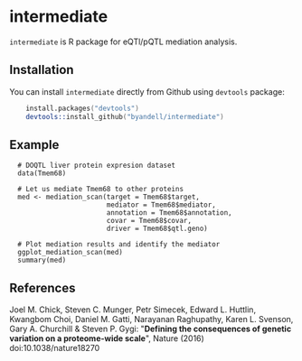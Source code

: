 # intermediate

`intermediate` is R package for eQTl/pQTL mediation analysis.

## Installation

You can install `intermediate` directly from Github using `devtools` package:

```S
    install.packages("devtools")
    devtools::install_github("byandell/intermediate")
```

## Example

```
  # DOQTL liver protein expresion dataset
  data(Tmem68)
  
  # Let us mediate Tmem68 to other proteins
  med <- mediation_scan(target = Tmem68$target,
                        mediator = Tmem68$mediator,
                        annotation = Tmem68$annotation,
                        covar = Tmem68$covar,
                        driver = Tmem68$qtl.geno)
                        
  # Plot mediation results and identify the mediator                      
  ggplot_mediation_scan(med)                        
  summary(med)
```


## References

Joel M. Chick,	Steven C. Munger,	Petr Simecek,	Edward L. Huttlin,	Kwangbom Choi,	Daniel M. Gatti,	Narayanan Raghupathy,	Karen L. Svenson,	Gary A. Churchill	& Steven P. Gygi: "**Defining the consequences of genetic variation on a proteome-wide scale**", Nature (2016) doi:10.1038/nature18270



